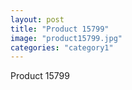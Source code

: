 ```yaml
---
layout: post
title: "Product 15799"
image: "product15799.jpg"
categories: "category1"
---
```

Product 15799
